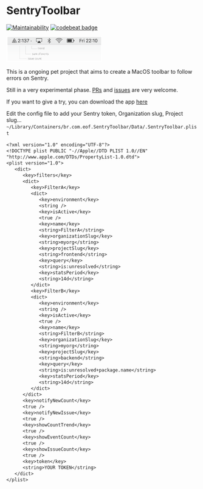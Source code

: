 # SentryToolbar

[![Maintainability](https://api.codeclimate.com/v1/badges/53e8279f6b0df5f9c9bf/maintainability)](https://codeclimate.com/github/evandroflores/SentryToolbar/maintainability)
[![codebeat badge](https://codebeat.co/badges/eb0e955c-e325-43ff-99eb-a2771e247016)](https://codebeat.co/projects/github-com-evandroflores-sentrytoolbar-master)

<img src="docs/SentryToolbarSample.png" width=50%/>


This is a ongoing pet project that aims to create a MacOS toolbar to follow errors on Sentry.

Still in a very experimental phase. [PRs](https://github.com/evandroflores/SentryToolbar/pulls) and [issues](https://github.com/evandroflores/SentryToolbar/issues) are very welcome.

If you want to give a try, you can download the app [here](https://www.dropbox.com/s/3pmlkmo2d4kya4d/SentryToolbar.app.zip?dl=0)

Edit the config file to add your Sentry token, Organization slug, Project slug...
    `~/Library/Containers/br.com.eof.SentryToolbar/Data/.SentryToolbar.plist`

```
<?xml version="1.0" encoding="UTF-8"?>
<!DOCTYPE plist PUBLIC "-//Apple//DTD PLIST 1.0//EN" "http://www.apple.com/DTDs/PropertyList-1.0.dtd">
<plist version="1.0">
   <dict>
      <key>filters</key>
      <dict>
         <key>FilterA</key>
         <dict>
            <key>environment</key>
            <string />
            <key>isActive</key>
            <true />
            <key>name</key>
            <string>FilterA</string>
            <key>organizationSlug</key>
            <string>myorg</string>
            <key>projectSlug</key>
            <string>frontend</string>
            <key>query</key>
            <string>is:unresolved</string>
            <key>statsPeriod</key>
            <string>14d</string>
         </dict>
         <key>FilterB</key>
         <dict>
            <key>environment</key>
            <string />
            <key>isActive</key>
            <true />
            <key>name</key>
            <string>FilterB</string>
            <key>organizationSlug</key>
            <string>myorg</string>
            <key>projectSlug</key>
            <string>backend</string>
            <key>query</key>
            <string>is:unresolved+package.name</string>
            <key>statsPeriod</key>
            <string>14d</string>
         </dict>
      </dict>
      <key>notifyNewCount</key>
      <true />
      <key>notifyNewIssue</key>
      <true />
      <key>showCountTrend</key>
      <true />
      <key>showEventCount</key>
      <true />
      <key>showIssueCount</key>
      <true />
      <key>token</key>
      <string>YOUR TOKEN</string>
   </dict>
</plist>
```
